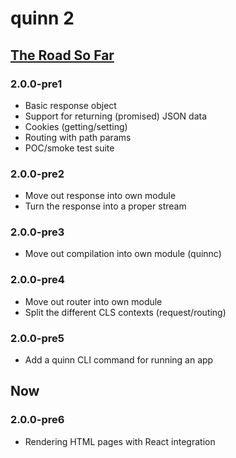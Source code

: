 # quinn 2

## [The Road So Far](https://www.youtube.com/watch?v=2X_2IdybTV0&feature=kp)

### 2.0.0-pre1

* Basic response object
* Support for returning (promised) JSON data
* Cookies (getting/setting)
* Routing with path params
* POC/smoke test suite


### 2.0.0-pre2

* Move out response into own module
* Turn the response into a proper stream


### 2.0.0-pre3

* Move out compilation into own module (quinnc)


### 2.0.0-pre4

* Move out router into own module
* Split the different CLS contexts (request/routing)


### 2.0.0-pre5

* Add a quinn CLI command for running an app


## Now

### 2.0.0-pre6

* Rendering HTML pages with React integration
